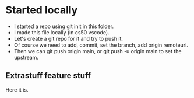 # Started locally

* I started a repo using git init in this folder.
* I made this file locally (in cs50 vscode).
* Let's create a git repo for it and try to push it.
* Of course we need to add, commit, set the branch, add origin remoteurl.
* Then we can git push origin main, or git push -u origin main to set the upstream.

## Extrastuff feature stuff

Here it is.
